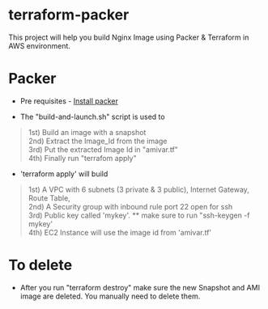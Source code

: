 # terraform-packer
This project will help you build Nginx Image using Packer & Terraform in AWS environment.

# Packer
- Pre requisites - [Install packer](https://learn.hashicorp.com/tutorials/packer/getting-started-install)

- The "build-and-launch.sh" script is used to <br />
> 1st) Build an image with a snapshot <br />
> 2nd) Extract the Image_Id from the image <br />
> 3rd) Put the extracted Image Id in "amivar.tf" <br />
> 4th) Finally run "terrafom apply" <br />
- 'terraform apply' will build <br />
> 1st) A VPC with 6 subnets (3 private & 3 public), Internet Gateway, Route Table, <br />
> 2nd) A Security group with inbound rule port 22 open for ssh <br />
> 3rd) Public key called 'mykey'. ** make sure to run "ssh-keygen -f mykey' <br />
> 4th) EC2 Instance will use the image id from 'amivar.tf' <br />


# To delete
- After you run "terraform destroy" make sure the new Snapshot and AMI image are deleted. You manually need to delete them.
